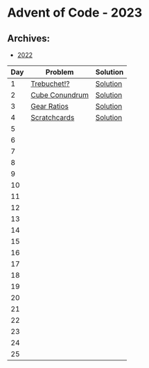 # Advent of Code - 2023

## Archives:

- [2022](./2022/README.md)

| Day | Problem                                        | Solution                                   |
| --- | ---------------------------------------------- | ------------------------------------------ |
| 1   | [Trebuchet!?](./1-trebuchet/README.md)         | [Solution](./1-trebuchet/solution.js)      |
| 2   | [Cube Conundrum](./2-cube-conundrum/README.md) | [Solution](./2-cube-conundrum/solution.js) |
| 3 | [Gear Ratios](./3-gear-ratios/README.md) | [Solution](./3-gear-ratios/solution.js)|
| 4 | [Scratchcards](./4-scratchcards/README.md) | [Solution](./4-scratchcards/solution.js)|
| 5   |                                                |                                            |
| 6   |                                                |                                            |
| 7   |                                                |                                            |
| 8   |                                                |                                            |
| 9   |                                                |                                            |
| 10  |                                                |                                            |
| 11  |                                                |                                            |
| 12  |                                                |                                            |
| 13  |                                                |                                            |
| 14  |                                                |                                            |
| 15  |                                                |                                            |
| 16  |                                                |                                            |
| 17  |                                                |                                            |
| 18  |                                                |                                            |
| 19  |                                                |                                            |
| 20  |                                                |                                            |
| 21  |                                                |                                            |
| 22  |                                                |                                            |
| 23  |                                                |                                            |
| 24  |                                                |                                            |
| 25  |                                                |                                            |
